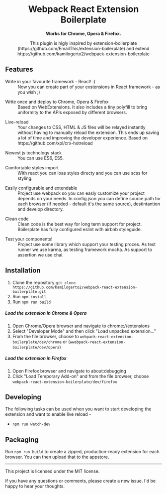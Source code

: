 <div align="center">
  <h1>
    Webpack React Extension Boilerplate  
  </h1>

  <p>
    <strong>Works for Chrome, Opera & Firefox.</strong>
  </p>
  <p>
  This plugin is higly inspired by extension-boilerplate (https://github.com/EmailThis/extension-boilerplate) and extend https://github.com/kamilogerto2/webpack-extension-boilerplate 
  </p>
</div>

## Features

<dl>
  <dt>Write in your favourite framework - React! :) </dt>
  <dd>
    Now you can create part of your exstensions in React framework - as you wish ;)
  </dd>
</dl>

<dl>
  <dt>Write once and deploy to Chrome, Opera & Firefox</dt>
  <dd>
    Based on WebExtensions. It also includes a tiny polyfill to bring uniformity to the APIs exposed by different browsers.
  </dd>
</dl>

<dl>
  <dt>Live-reload</dt>
  <dd>
    Your changes to CSS, HTML & JS files will be relayed instantly without having to manually reload the extension. This ends up saving a lot of time and improving the developer experience. Based on https://github.com/xpl/crx-hotreload
  </dd>
</dl>

<dl>
  <dt>Newest js technology stack</dt>
  <dd>
    You can use ES6, ES5.
  </dd>
</dl>

<dl>
  <dt>Comfortable styles import</dt>
  <dd>
    With react you can loas styles directy and you can use scss for styling.
  </dd>
</dl>

<dl>
  <dt>Easily configurable and extendable</dt>
  <dd>
    Project use webpack so you can easly customize your project depends on your needs. In config.json you can define source path for each browser (if needed - default it's the same source), destintantion and develop directory.
  </dd>
</dl>

<dl>
  <dt>Clean code</dt>
  <dd>
    Clean code is the best way for long term support for project. Boilerplate has fully configured eslint with airbnb styleguide.
  </dd>
</dl>

<dl>
  <dt>Test your components!</dt>
  <dd>
    Project use some library which support your testing proces. As test runner we use karma, as testing framework mocha. As support to assertion we use chai.
  </dd>
</dl>


## Installation
1. Clone the repository `git clone https://github.com/kamilogerto2/webpack-react-extension-boilerplate.git`
2. Run `npm install`
3. Run `npm run build`

##### Load the extension in Chrome & Opera
1. Open Chrome/Opera browser and navigate to chrome://extensions
2. Select "Developer Mode" and then click "Load unpacked extension..."
3. From the file browser, choose to `webpack-react-extension-boilerplate/dev/chrome` or (`wwebpack-react-extension-boilerplate/dev/opera`)


##### Load the extension in Firefox
1. Open Firefox browser and navigate to about:debugging
2. Click "Load Temporary Add-on" and from the file browser, choose `webpack-react-extension-boilerplate/dev/firefox`


## Developing
The following tasks can be used when you want to start developing the extension and want to enable live reload - 

- `npm run watch-dev`


## Packaging
Run `npm run build` to create a zipped, production-ready extension for each browser. You can then upload that to the appstore.


-----------
This project is licensed under the MIT license. 

If you have any questions or comments, please create a new issue. I'd be happy to hear your thoughts.
